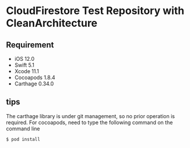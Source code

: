 # CloudFirestore Test Repository with CleanArchitecture

## Requirement
- iOS 12.0
- Swift 5.1
- Xcode 11.1
- Cocoapods 1.8.4
- Carthage 0.34.0

## tips
The carthage library is under git management, so no prior operation is required.
For cocoapods, need to type the following command on the command line
  
```
$ pod install
```

